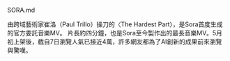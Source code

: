 SORA.md

由跨域藝術家崔洛（Paul Trillo）操刀的〈The Hardest Part〉，是Sora首度生成的官方委託音樂MV。
片長約四分鐘，也是Sora至今製作出的最長音樂MV。5月初上架後，截自7日瀏覽人氣已接近4萬，許多網友都為了AI創新的成果前來瀏覽與驚嘆。
